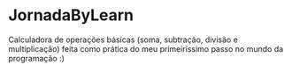 # JornadaByLearn
Calculadora de operações básicas (soma, subtração, divisão e multiplicação) feita como prática do meu primeiríssimo passo no mundo da programação :)
